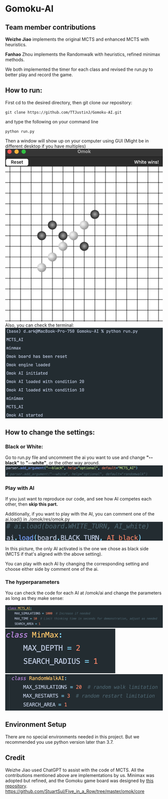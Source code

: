 # Gomoku-AI

## Team member contributions 
**Weizhe Jiao** implements the original MCTS and enhanced MCTS with heuristics.

**Fanhao** Zhou implements the Randomwalk with heuristics, refined minimax methods. 

We both implemented the timer for each class and revised the run.py to better play and record the game.



## How to run:
First cd to the desired directory, then git clone our repository:

```commandline
git clone https://github.com/TTJustinJ/Gomoku-AI.git
```
and type the following on your command line
```commandline
python run.py
```
Then a window will show up on your computer using GUI (Might be in different desktop if you have multiples)
![GUI image](./omok/pictures/results.png)
Also, you can check the terminal:
![terminal showing image](./omok/pictures/settingup.png)

## How to change the settings:

### Black or White:

Go to run.py file and uncomment the ai you want to use and change **"--black"** to **"--white"**, or the other way around.
![Choosing_WHITEORBLACK.png](./omok/pictures/Choosing_WHITEORBLACK.png)

### Play with AI

If you just want to reproduce our code, and see how AI competes each other, then **skip this part.**

Additionally, if you want to play with the AI, you can comment one of the ai.load() in ./omok/res/omok.py
![human_vs_ai](./omok/pictures/human_ai.png)

In this picture, the only AI activated is the one we chose as black side (MCTS if that's aligned with the above setting).

You can play with each AI by changing the corresponding setting and choose either side by comment one of the ai.


### The hyperparameters

You can check the code for each AI at /omok/ai and change the parameters as long as they make sense:

![mcts](./omok/pictures/mcts.png)
![minmax](./omok/pictures/minmax.png)
![randomwalk](./omok/pictures/randomwalk.png)



## Environment Setup
There are no special environments needed in this project. But we recommended you use python version later than 3.7.


## Credit
Weizhe Jiao used ChatGPT to assist with the code of MCTS. All the contributions mentioned above are 
implementations by us. Minimax was adopted but refined, and the Gomoku game board was designed by 
[this repository](https://github.com/StuartSul/Five_in_a_Row/tree/master/omok/core). 
https://github.com/StuartSul/Five_in_a_Row/tree/master/omok/core




